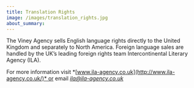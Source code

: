 ```yaml
---
title: Translation Rights
image: /images/translation_rights.jpg
about_summary:
---
```

The Viney Agency sells English language rights directly to the United Kingdom and separately to North America. Foreign language sales are handled by the UK’s leading foreign rights team Intercontinental Literary Agency (ILA).

For more information visit *[www.ila-agency.co.uk](http://www.ila-agency.co.uk/)* or email *[ila@ila-agency.co.uk](mailto:ila@ila-agency.co.uk)*